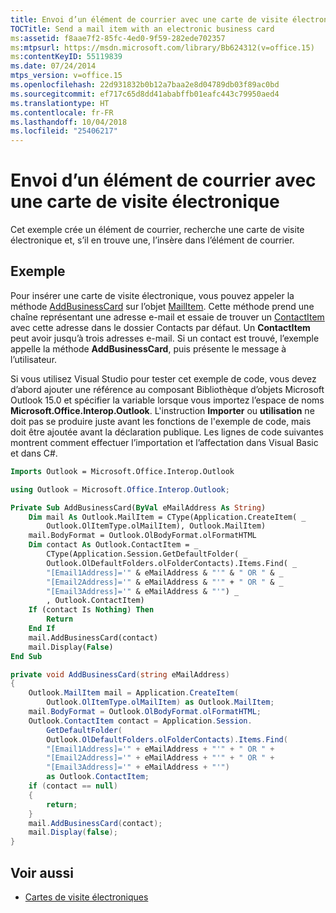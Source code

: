 ```yaml
---
title: Envoi d’un élément de courrier avec une carte de visite électronique
TOCTitle: Send a mail item with an electronic business card
ms:assetid: f8aae7f2-85fc-4ed0-9f59-282ede702357
ms:mtpsurl: https://msdn.microsoft.com/library/Bb624312(v=office.15)
ms:contentKeyID: 55119839
ms.date: 07/24/2014
mtps_version: v=office.15
ms.openlocfilehash: 22d931832b0b12a7baa2e8d04789db03f89ac0bd
ms.sourcegitcommit: ef717c65d8dd41ababffb01eafc443c79950aed4
ms.translationtype: HT
ms.contentlocale: fr-FR
ms.lasthandoff: 10/04/2018
ms.locfileid: "25406217"
---
```

# <a name="send-a-mail-item-with-an-electronic-business-card"></a>Envoi d’un élément de courrier avec une carte de visite électronique

Cet exemple crée un élément de courrier, recherche une carte de visite électronique et, s’il en trouve une, l’insère dans l’élément de courrier.

## <a name="example"></a>Exemple

Pour insérer une carte de visite électronique, vous pouvez appeler la méthode [AddBusinessCard](https://msdn.microsoft.com/library/bb647034\(v=office.15\)) sur l’objet [MailItem](https://msdn.microsoft.com/library/bb643865\(v=office.15\)). Cette méthode prend une chaîne représentant une adresse e-mail et essaie de trouver un [ContactItem](https://msdn.microsoft.com/library/bb644956\(v=office.15\)) avec cette adresse dans le dossier Contacts par défaut. Un **ContactItem** peut avoir jusqu’à trois adresses e-mail. Si un contact est trouvé, l’exemple appelle la méthode **AddBusinessCard**, puis présente le message à l’utilisateur.

Si vous utilisez Visual Studio pour tester cet exemple de code, vous devez d’abord ajouter une référence au composant Bibliothèque d’objets Microsoft Outlook 15.0 et spécifier la variable lorsque vous importez l’espace de noms **Microsoft.Office.Interop.Outlook**. L'instruction **Importer** ou **utilisation** ne doit pas se produire juste avant les fonctions de l'exemple de code, mais doit être ajoutée avant la déclaration publique. Les lignes de code suivantes montrent comment effectuer l’importation et l’affectation dans Visual Basic et dans C\#.

```vb
Imports Outlook = Microsoft.Office.Interop.Outlook
```


```csharp
using Outlook = Microsoft.Office.Interop.Outlook;
```


```vb
Private Sub AddBusinessCard(ByVal eMailAddress As String)
    Dim mail As Outlook.MailItem = CType(Application.CreateItem( _
        Outlook.OlItemType.olMailItem), Outlook.MailItem)
    mail.BodyFormat = Outlook.OlBodyFormat.olFormatHTML
    Dim contact As Outlook.ContactItem = _
        CType(Application.Session.GetDefaultFolder( _
        Outlook.OlDefaultFolders.olFolderContacts).Items.Find( _
        "[Email1Address]='" & eMailAddress & "'" & " OR " & _
        "[Email2Address]='" & eMailAddress & "'" + " OR " & _
        "[Email3Address]='" & eMailAddress & "'") _
        , Outlook.ContactItem)
    If (contact Is Nothing) Then
        Return
    End If
    mail.AddBusinessCard(contact)
    mail.Display(False)
End Sub
```


```csharp
private void AddBusinessCard(string eMailAddress)
{
    Outlook.MailItem mail = Application.CreateItem(
        Outlook.OlItemType.olMailItem) as Outlook.MailItem;
    mail.BodyFormat = Outlook.OlBodyFormat.olFormatHTML;
    Outlook.ContactItem contact = Application.Session.
        GetDefaultFolder(
        Outlook.OlDefaultFolders.olFolderContacts).Items.Find(
        "[Email1Address]='" + eMailAddress + "'" + " OR " +
        "[Email2Address]='" + eMailAddress + "'" + " OR " +
        "[Email3Address]='" + eMailAddress + "'")
        as Outlook.ContactItem;
    if (contact == null)
    {
        return;
    }
    mail.AddBusinessCard(contact);
    mail.Display(false);
}
```

## <a name="see-also"></a>Voir aussi

- [Cartes de visite électroniques](electronic-business-cards.md)


